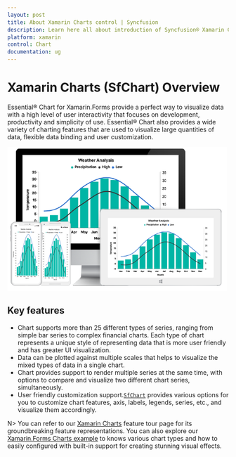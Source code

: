 ```yaml
---
layout: post
title: About Xamarin Charts control | Syncfusion
description: Learn here all about introduction of Syncfusion® Xamarin Charts (SfChart) control, its elements and more.
platform: xamarin
control: Chart
documentation: ug
---
```


# Xamarin Charts (SfChart) Overview

Essential® Chart for Xamarin.Forms provide a perfect way to visualize data with a high level of user interactivity that focuses on development, productivity and simplicity of use. Essential® Chart also provides a wide variety of charting features that are used to visualize large quantities of data, flexible data binding and user customization.

![Overview of Xamarin.Forms Chart](Overview_images/img1.png)


## Key features

* Chart supports more than 25 different types of series, ranging from simple bar series to complex financial charts. Each type of chart represents a unique style of representing data that is more user friendly and has greater UI visualization.
* Data can be plotted against multiple scales that helps to visualize the mixed types of data in a single chart.
* Chart provides support to render multiple series at the same time, with options to compare and visualize two different chart series, simultaneously.
* User friendly customization support.[`SfChart`](https://help.syncfusion.com/cr/xamarin/Syncfusion.SfChart.XForms.SfChart.html) provides various options for you to customize chart features, axis, labels, legends, series, etc., and visualize them accordingly. 

N> You can refer to our [Xamarin Charts](https://www.syncfusion.com/xamarin-ui-controls/xamarin-charts) feature tour page for its groundbreaking feature representations. You can also explore our [Xamarin.Forms Charts example](https://github.com/syncfusion/xamarin-demos/tree/master/Forms/Chart) to knows various chart types and how to easily configured with built-in support for creating stunning visual effects.  
